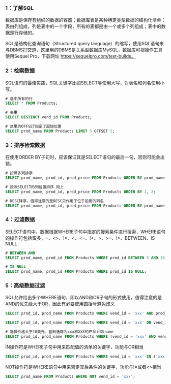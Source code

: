 ### 1：了解SQL

数据库是保存有组织的数据的容器；数据库表是某种特定类型数据的结构化清单；表由列组成，列是表中的一个字段，所有的表都是由一个或多个列组成；表中的数据是行存储的。

SQL是结构化查询语句（Structured query language）的缩写，使用SQL语句来与DBMS打交道，这里用的DBMS是关系型数据库MySQL，数据库可视操作工具使用Sequel Pro，下载网址 https://sequelpro.com/test-builds。

### 2：检索数据

SQL语句的最佳实践，SQL关键字比如SELECT等使用大写，对表名和列名使用小写。

```sql
# 选中所有的行
SELECT * FROM Products;

# 去重
SELECT DISTINCT vend_id FROM Products;

# 这里的OFFSET指定了起始位置
SELECT prod_name FROM Products LIMIT 5 OFFSET 5; 
```

### 3：排序检索数据

在使用ORDER BY子句时，应该保证其是SELECT语句的最后一句，否则可能会出错。

```sql
# 按照多列排序
SELECT prod_name, prod_id, prod_price FROM Products ORDER BY prod_name, prod_id;

# 按照SELECT的列位置排序 同上
SELECT prod_name, prod_id, prod_price FROM Products ORDER BY 1, 2; 

# DESC降序，值得注意的是DESC只作用于位于前面的列名
SELECT prod_name, prod_id, prod_price FROM Products ORDER BY prod_name DESC, prod_id; 
```

### 4：过滤数据

SELECT语句中，数据根据WHERE子句中指定的搜索条件进行搜索，WHERE语句的操作符包括蛮多，=、<>、!=、<、<=、!<、>、>=、!>、BETWEEN、IS NULL

```sql
# BETWEEN AND
SELECT prod_name, prod_id FROM Products WHERE prod_id BETWEEN 5 AND 10;

# IS NULL
SELECT prod_name, prod_id FROM Products WHERE prod_id IS NULL;
```

### 5：高级数据过滤

SQL允许给出多个WHERE语句，即以AND和OR子句的形式使用，值得注意的是AND的优先级大于OR，因此有必要使用圆括号避免歧义

```sql
SELECT prod_id, prod_name FROM Products WHERE vend_id = 'xxx' AND prod_price <= 4;

SELECT prod_id, prod_name FROM Products WHERE vend_id = 'xxx' OR vend_id = 'XXX';

# 选择价格大于10美元、且制造商为xxx和XXX的产品id及name
SELECT prod_id, prod_name FROM Products WHERE (vend_id = 'xxx' AND vend_id = 'XXX') OR prod_price > 10;
```

IN操作符是WHERE子句中用来匹配值的清单的关键字，功能与OR相当

```sql
SELECT prod_id, prod_name FROM Products WHERE vend_id = 'xxx' IN ('xxx', 'XXX');
```

NOT操作符是WHERE语句中用来否定其后条件的关键字，功能与!=或者<>相当

```sql
SELECT prod_name FROM Products WHERE NOT vend_id = 'xxx';
```


